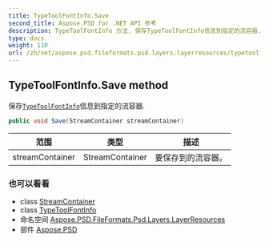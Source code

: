 ```yaml
---
title: TypeToolFontInfo.Save
second_title: Aspose.PSD for .NET API 参考
description: TypeToolFontInfo 方法. 保存TypeToolFontInfo信息到指定的流容器.
type: docs
weight: 110
url: /zh/net/aspose.psd.fileformats.psd.layers.layerresources/typetoolfontinfo/save/
---
```

## TypeToolFontInfo.Save method

保存[`TypeToolFontInfo`](../)信息到指定的流容器.

```csharp
public void Save(StreamContainer streamContainer)
```

| 范围 | 类型 | 描述 |
| --- | --- | --- |
| streamContainer | StreamContainer | 要保存到的流容器。 |

### 也可以看看

* class [StreamContainer](../../../aspose.psd/streamcontainer/)
* class [TypeToolFontInfo](../)
* 命名空间 [Aspose.PSD.FileFormats.Psd.Layers.LayerResources](../../typetoolfontinfo/)
* 部件 [Aspose.PSD](../../../)


